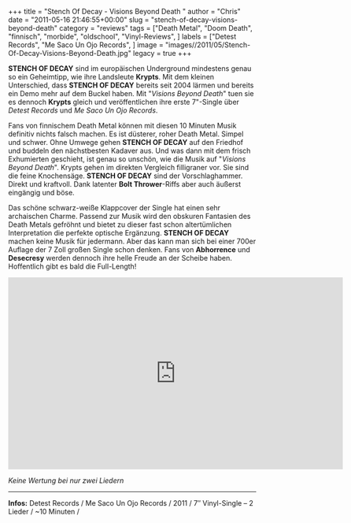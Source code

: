 +++
title = "Stench Of Decay - Visions Beyond Death "
author = "Chris"
date = "2011-05-16 21:46:55+00:00"
slug = "stench-of-decay-visions-beyond-death"
category = "reviews"
tags = ["Death Metal", "Doom Death", "finnisch", "morbide", "oldschool", "Vinyl-Reviews", ]
labels = ["Detest Records", "Me Saco Un Ojo Records", ]
image = "images//2011/05/Stench-Of-Decay-Visions-Beyond-Death.jpg"
legacy = true
+++

<center></center>

**STENCH OF DECAY** sind im europäischen Underground mindestens genau so ein Geheimtipp, wie ihre Landsleute **Krypts**. Mit dem kleinen Unterschied, dass **STENCH OF DECAY** bereits seit 2004 lärmen und bereits ein Demo mehr auf dem Buckel haben. Mit "_Visions Beyond Death_" tuen sie es dennoch **Krypts** gleich und veröffentlichen ihre erste 7"-Single über _Detest Records_ und _Me Saco Un Ojo Records_.

Fans von finnischem Death Metal können mit diesen 10 Minuten Musik definitiv nichts falsch machen. Es ist düsterer, roher Death Metal. Simpel und schwer. Ohne Umwege gehen **STENCH OF DECAY** auf den Friedhof und buddeln den nächstbesten Kadaver aus. Und was dann mit dem frisch Exhumierten geschieht, ist genau so unschön, wie die Musik auf "_Visions Beyond Death_". Krypts gehen im direkten Vergleich filligraner vor. Sie sind die feine Knochensäge. **STENCH OF DECAY** sind der Vorschlaghammer. Direkt und kraftvoll. Dank latenter **Bolt Thrower**-Riffs aber auch äußerst eingängig und böse.

Das schöne schwarz-weiße Klappcover der Single hat einen sehr archaischen Charme. Passend zur Musik wird den obskuren Fantasien des Death Metals gefröhnt und bietet zu dieser fast schon altertümlichen Interpretation die perfekte optische Ergänzung. **STENCH OF DECAY** machen keine Musik für jedermann. Aber das kann man sich bei einer 700er Auflage der 7 Zoll großen Single schon denken. Fans von **Abhorrence** und **Desecresy** werden dennoch ihre helle Freude an der Scheibe haben. Hoffentlich gibt es bald die Full-Length!

<iframe allowfullscreen="" frameborder="0" height="390" src="http://www.youtube.com/embed/LJzdtapWbzs" width="680"></iframe>

_Keine Wertung bei nur zwei Liedern_



---
**Infos:**
Detest Records / Me Saco Un Ojo Records / 2011 / 
7″ Vinyl-Single – 2 Lieder / ~10 Minuten / 
